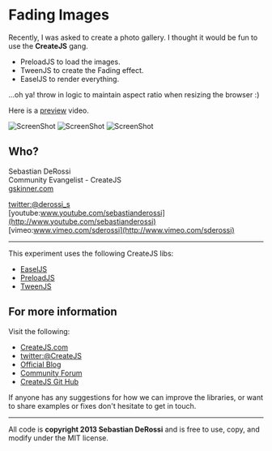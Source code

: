 Fading Images
=========

Recently, I was asked to create a photo gallery. I thought it would be fun to use the **CreateJS** gang.<br> 
<ul>
<li>PreloadJS to load the images.  </li>
<li>TweenJS to create the Fading effect. </li>
<li>EaselJS to render everything.</li>
</ul>
...oh ya! throw in logic to maintain aspect ratio when resizing the browser :)

Here is a [preview](http://youtu.be/DWE_XGrCiwo) video. <br/>

![ScreenShot](https://raw.github.com/sebastianderossi/amusement/master/FadingImages/FadingImages1.png) 
![ScreenShot](https://raw.github.com/sebastianderossi/amusement/master/FadingImages/FadingImages2.png)
![ScreenShot](https://raw.github.com/sebastianderossi/amusement/master/FadingImages/FadingImages3.png) 

Who?
----------------
Sebastian DeRossi<br/>
Community Evangelist - CreateJS<br/>
<a href="mailto:sebastian@gskinner.com">gskinner.com</a>     

[twitter:@derossi_s](http://www.twitter.com/derossi_s) <br/>
[youtube:www.youtube.com/sebastianderossi](http://www.youtube.com/sebastianderossi)<br/>
[vimeo:www.vimeo.com/sderossi](http://www.vimeo.com/sderossi)  

----------------
This experiment uses the following CreateJS libs: 

- [EaselJS](https://github.com/CreateJS/EaselJS)
- [PreloadJS](https://github.com/CreateJS/PreloadJS) 
- [TweenJS](https://github.com/CreateJS/TweenJS)

For more information
---------------------
Visit the following:  

- [CreateJS.com](http://www.createjs.com)   
- [twitter:@CreateJS](http://www.twitter.com/CreateJS) 
- [Official Blog](http://www.blog.createjs.com)
- [Community Forum](http://www.community.createjs.com)
- [CreateJS Git Hub](https://github.com/CreateJS)  

If anyone has any suggestions for how we can improve the libraries, or want to share examples or fixes don't hesitate to get in touch.<br/>      

--------------------------
All code is <b>copyright 2013 Sebastian DeRossi</b> and is free to use, copy, and modify under the MIT license.

